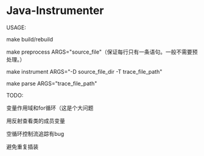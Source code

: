 # Java-Instrumenter

USAGE:

make build/rebuild

make preprocess ARGS="source_file"（保证每行只有一条语句。一般不需要预处理。）

make instrument ARGS="-D source_file_dir -T trace_file_path"

make parse ARGS="trace_file_path"

TODO:

变量作用域和for循环（这是个大问题

用反射查看类的成员变量

空循环控制流追踪有bug

避免重复插装
